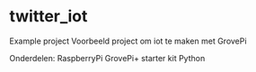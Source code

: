 # twitter_iot
Example project
Voorbeeld project om iot te maken met GrovePi

Onderdelen:
RaspberryPi
GrovePi+ starter kit
Python
